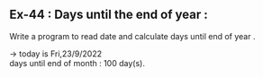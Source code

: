 ## Ex-44 : Days until the end of year :  
Write a program to read date and calculate days until end of year .  

-> 
today is Fri,23/9/2022  
days until end of month : 100 day(s).  
